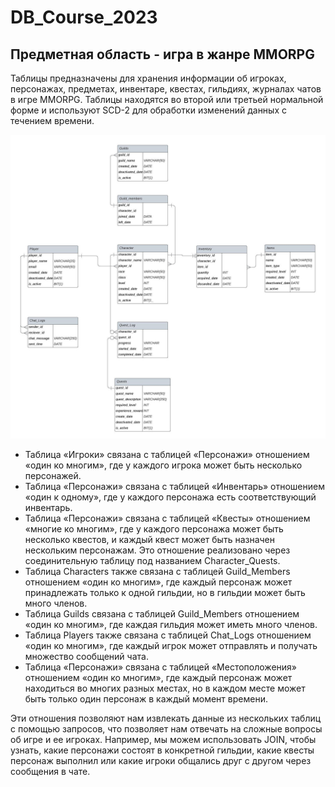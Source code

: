 # DB_Course_2023
## Предметная область - игра в жанре MMORPG

Таблицы предназначены для хранения информации об игроках, персонажах, предметах, инвентаре, квестах, гильдиях, журналах чатов в игре MMORPG. Таблицы находятся во второй или третьей нормальной форме и используют SCD-2 для обработки изменений данных с течением времени.

![DB picture](./MMORPG.jpeg)

- Таблица «Игроки» связана с таблицей «Персонажи» отношением «один ко многим», где у каждого игрока может быть несколько персонажей.
- Таблица «Персонажи» связана с таблицей «Инвентарь» отношением «один к одному», где у каждого персонажа есть соответствующий инвентарь.
- Таблица «Персонажи» связана с таблицей «Квесты» отношением «многие ко многим», где у каждого персонажа может быть несколько квестов, и каждый квест может быть назначен нескольким персонажам. Это отношение реализовано через соединительную таблицу под названием Character_Quests.
- Таблица Characters также связана с таблицей Guild_Members отношением «один ко многим», где каждый персонаж может принадлежать только к одной гильдии, но в гильдии может быть много членов.
- Таблица Guilds связана с таблицей Guild_Members отношением «один ко многим», где каждая гильдия может иметь много членов.
- Таблица Players также связана с таблицей Chat_Logs отношением «один ко многим», где каждый игрок может отправлять и получать множество сообщений чата.
- Таблица «Персонажи» связана с таблицей «Местоположения» отношением «один ко многим», где каждый персонаж может находиться во многих разных местах, но в каждом месте может быть только один персонаж в каждый момент времени.

Эти отношения позволяют нам извлекать данные из нескольких таблиц с помощью запросов, что позволяет нам отвечать на сложные вопросы об игре и ее игроках. Например, мы можем использовать JOIN, чтобы узнать, какие персонажи состоят в конкретной гильдии, какие квесты персонаж выполнил или какие игроки общались друг с другом через сообщения в чате.
